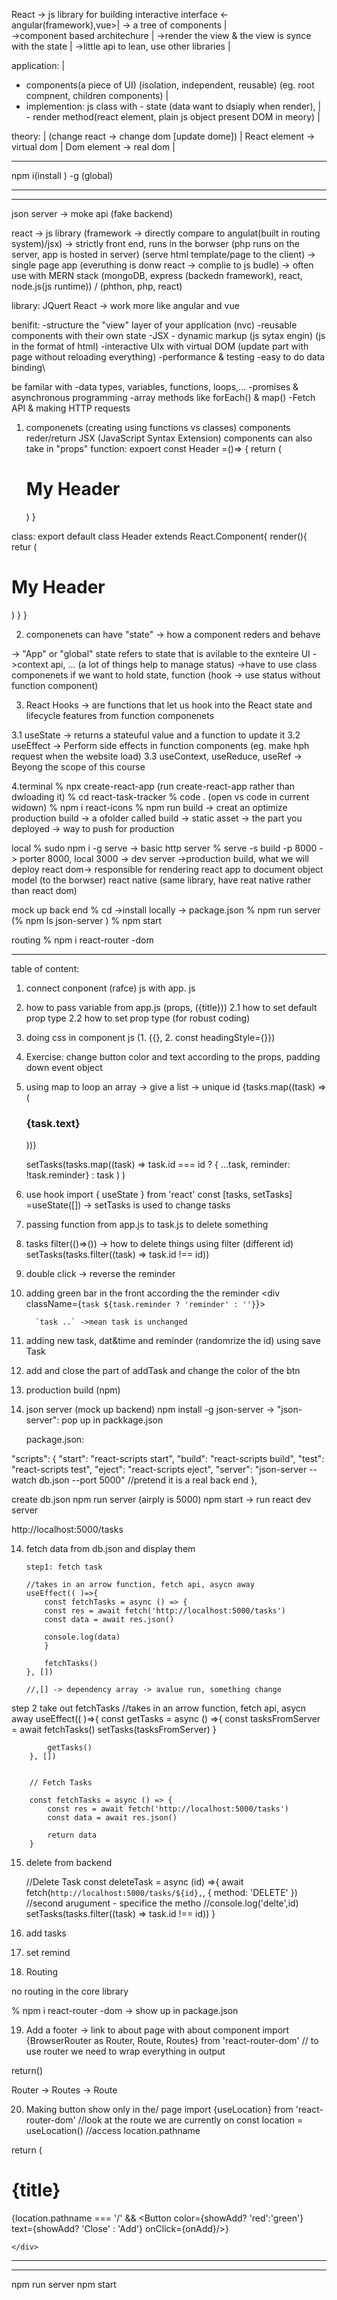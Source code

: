 React -> js library for building interactive interface <-angular(framework),vue>|
-> a tree of components                                                         |                                                                        
->component based architechure                                                  |
->render the view & the view is synce with the state                            |
->little api to lean, use other libraries                                       |

application:                                                                                                |
- components(a piece of UI) (isolation, independent, reusable) (eg. root compnent, children components)     |
- implemention: js class with - state (data want to dsiaply when render),                                   |
                              - render method(react element, plain js object present DOM in meory)          |

theory:                                                                         |
(change react -> change dom [update dome])                                      |
React element -> virtual dom                                                    |
Dom element -> real dom                                                         |

______________________________________________________________________________________________________________
 npm i(install ) -g (global)

______________________________________________________________________________________________________________
______________________________________________________________________________________________________________

json server -> moke api (fake backend)

react -> js library (framework -> directly compare to angulat(built in routing system)/jsx)
-> strictly front end, runs in the borwser
(php runs on the server, app is hosted in server) (serve html template/page to the client)
-> single page app (everuthing is donw react -> complie to js budle)
-> often use with MERN stack (mongoDB, express (backedn framework), react, node.js(js runtime)) / (phthon, php, react)

library: JQuert
React -> work more like angular and vue

benifit:
-structure the "view" layer of your application (nvc)
-reusable components with their own state
-JSX - dynamic markup    (js sytax engin) (js in the format of html)
-interactive UIx with virtual DOM (update part with page without reloading everything)
-performance & testing
-easy to do data binding\

be familar with
-data types, variables, functions, loops,...
-promises & asynchronous programming
-array methods like forEach() & map()
-Fetch API & making HTTP requests

1. componenets (creating using functions vs classes)
components reder/return JSX (JavaScript Syntax Extension)
components can also take in "props"
function:
expoert const Header =()=> {
    return (
        <div>
            <h1>My Header</h1>
        </div>
    )
}

class:
export default class Header extends React.Component{
    render(){
        retur (
            <div>
                <h1>My Header</h1>
            </div>
        )
    }
}

2. componenets can have "state" 
-> how a component reders and behave

-> "App" or "global" state refers to state that is avilable to the exnteire UI
->context api, ... (a lot of things help to manage status)
->have to use class componenets if we want to hold state, function (hook -> use status without function component)

3. React Hooks
 -> are functions that let us hook into the React state and lifecycle features from function componenets

3.1 useState -> returns a stateuful value and a function to update it
3.2 useEffect -> Perform side effects in function components (eg. make hph request when the website load)
3.3 useContext, useReduce, useRef -> Beyong the scope of this course


4.terminal
 % npx create-react-app (run create-react-app rather than dwloading it)
 % cd react-task-tracker
 % code . (open vs code in current widown)
 % npm i react-icons
 % npm run build -> creat an optimize production build -> a ofolder called build -> static asset -> the part you deployed -> way to push for production

 local
 % sudo npm i -g serve  -> basic http server
 % serve -s build -p 8000  -> porter 8000, local 3000 ->  dev server ->production build, what we will deploy
react dom-> responsible for rendering react app to document object model (to the borwser)
react native (same library, have reat native rather than react dom)


mock up back end
 % cd     ->install locally -> package.json
 % npm run server
(% npm ls json-server    )
 % npm start


 routing
  % npm i react-router -dom
___________________________________________________________________________________
table of content:
1. connect conponent (rafce) js with app. js
2. how to pass variable from app.js (props, ({title}))
    2.1 how to set default prop type
    2.2 how to set prop type (for robust coding)
3. doing css in component js (1. {{}, 2. const headingStyle={}})
4. Exercise: change button color and text according to the props, padding down event object
5. using map to loop an array -> give a list -> unique id
          {tasks.map((task) => (
      <h3 key={task.id}>{task.text}</h3>
      ))}


      setTasks(tasks.map((task) =>
        task.id === id ? { ...task, reminder:
        !task.reminder} : task
        )
      )
5. use hook
        import { useState } from 'react'
        const [tasks, setTasks] =useState([])    -> setTasks is used to change tasks
6. passing function from app.js to task.js to delete something
7. tasks filter(()=>()) -> how to delete things using filter (different id)
             setTasks(tasks.filter((task) => task.id !== id))
8. double click -> reverse the reminder
9. adding green  bar in the front according the the reminder
         <div className={`task ${task.reminder ?
         'reminder' : ''}`}>

         `task ..` ->mean task is unchanged
10. adding new task, dat&time and reminder (randomrize the id) using save Task
11. add and close the part of addTask and change the color of the btn
12. production build (npm)
13. json server (mock up  backend)
    npm install -g json-server                    ->  "json-server": pop up in packkage.json
    
    package.json:

  "scripts": {
    "start": "react-scripts start",
    "build": "react-scripts build",
    "test": "react-scripts test",
    "eject": "react-scripts eject",
    "server": "json-server --watch db.json --port 5000" //pretend it is a real back end
  },

  create db.json
  npm run server (airply is 5000)
  npm start      -> run react dev server

http://localhost:5000/tasks

14. fetch data from db.json and display them

        step1: fetch task

        //takes in an arrow function, fetch api, asycn away
        useEffect(( )=>{
            const fetchTasks = async () => {
            const res = await fetch('http://localhost:5000/tasks')
            const data = await res.json()

            console.log(data)
            }

            fetchTasks()
        }, [])

        //,[] -> dependency array -> avalue run, something change

  step 2 take out fetchTasks
        //takes in an arrow function, fetch api, asycn away
        useEffect(( )=>{
            const getTasks = async () =>{
            const tasksFromServer = await fetchTasks()
            setTasks(tasksFromServer)
            }

            getTasks()
        }, [])


        // Fetch Tasks

        const fetchTasks = async () => {
            const res = await fetch('http://localhost:5000/tasks')
            const data = await res.json()

            return data
        }

15. delete from backend

    //Delete Task
    const deleteTask = async (id) =>{
      await fetch(`http://localhost:5000/tasks/${id},`, {
        method: 'DELETE'
      }) //second arugument - specifice the metho
      //console.log('delte',id)
      setTasks(tasks.filter((task) => task.id !== id))
    }
16. add tasks
17. set remind
18. Routing 

no routing in the core library  

 % npm i react-router -dom   -> show up in package.json



19. Add a footer -> link to about page with about component
import {BrowserRouter as Router, Route, Routes} from 'react-router-dom' // to use router we need to wrap everything in output

return(<Router></Router>)

Router -> Routes -> Route

20. Making button show only in the/ page
import {useLocation} from 'react-router-dom' //look at the route we are currently on
  const location = useLocation() //access location.pathname

  return (
    <div className="header">
        <h1>{title}</h1>
        {location.pathname === '/' && <Button 
        color={showAdd? 'red':'green'}
        text={showAdd? 'Close' : 'Add'}
        onClick={onAdd}/>}


    </div>


______________________________________________________________________________________________________________
______________________________________________________________________________________________________________

npm run server
npm start




